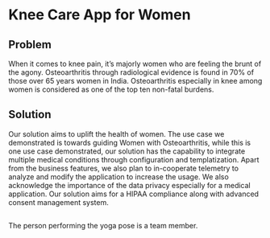 # Knee Care App for Women
## Problem
When it comes to knee pain, it’s majorly women who are feeling the brunt of the agony. Osteoarthritis through radiological evidence is found in 70% of those over 65 years women in India. Osteoarthritis especially in knee among women is considered as one of the top ten non-fatal burdens. 

## Solution
Our solution aims to uplift the health of women. The use case we demonstrated is towards guiding Women with Osteoarthritis, while this is one use case demonstrated, our solution has the capability to integrate multiple medical conditions through configuration and templatization. Apart from the business features, we also plan to in-cooperate telemetry to analyze and modify the application to increase the usage. We also acknowledge the importance of the data privacy especially for a medical application. Our solution aims for a HIPAA compliance along with advanced consent management system.  

##
The person performing the yoga pose is a team member.
